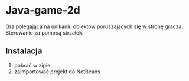 # Java-game-2d
Gra polegająca na unikaniu obiektów poruszających się w stronę gracza. Sterowanie za pomocą strzałek.
<h2>Instalacja</h2>
<ol>
<li>pobrać w zipie</li>
<li>zaimportować projekt do NetBeans</li>
</ol>
